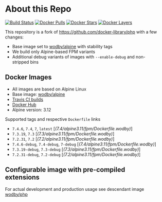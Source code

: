 # About this Repo

[![Build Status](https://travis-ci.org/wodby/base-php.svg?branch=master)](https://travis-ci.org/wodby/base-php)
[![Docker Pulls](https://img.shields.io/docker/pulls/wodby/base-php.svg)](https://hub.docker.com/r/wodby/base-php)
[![Docker Stars](https://img.shields.io/docker/stars/wodby/base-php.svg)](https://hub.docker.com/r/wodby/base-php)
[![Docker Layers](https://images.microbadger.com/badges/image/wodby/base-php.svg)](https://microbadger.com/images/wodby/base-php)

This repository is a fork of https://github.com/docker-library/php with a few changes:

* Base image set to [wodby/alpine](https://github.com/wodby/alpine) with stability tags
* We build only Alpine-based FPM variants
* Additional debug variants of images with `--enable-debug` and non-stripped bins

## Docker Images

* All images are based on Alpine Linux
* Base image: [wodby/alpine](https://github.com/wodby/alpine)
* [Travis CI builds](https://travis-ci.org/wodby/base-php) 
* [Docker Hub](https://hub.docker.com/r/wodby/base-php)
* Alpine version: 3.12

Supported tags and respective `Dockerfile` links

* `7.4.6`, `7.4`, `7`, `latest` [_(7.4/alpine3.11/fpm/Dockerfile.wodby)_]
* `7.3.19`, `7.3` [_(7.3/alpine3.11/fpm/Dockerfile.wodby)_]
* `7.2.31`, `7.2` [_(7.2/alpine3.11/fpm/Dockerfile.wodby)_]
* `7.4.6-debug`, `7.4-debug`, `7-debug` [_(7.4/alpine3.11/fpm/Dockerfile.wodby)_]
* `7.3.19-debug`, `7.3-debug` [_(7.3/alpine3.11/fpm/Dockerfile.wodby)_]
* `7.2.31-debug`, `7.2-debug` [_(7.2/alpine3.11/fpm/Dockerfile.wodby)_]

## Configurable image with pre-compiled extensions

For actual development and production usage see descendant image [wodby/php](https://github.com/wodby/php)

[_(7.4/alpine3.12/fpm/Dockerfile.wodby)_]: https://github.com/wodby/base-php/tree/master/7.4/alpine3.11/fpm/Dockerfile.wodby
[_(7.3/alpine3.12/fpm/Dockerfile.wodby)_]: https://github.com/wodby/base-php/tree/master/7.3/alpine3.11/fpm/Dockerfile.wodby
[_(7.2/alpine3.12/fpm/Dockerfile.wodby)_]: https://github.com/wodby/base-php/tree/master/7.2/alpine3.11/fpm/Dockerfile.wodby

